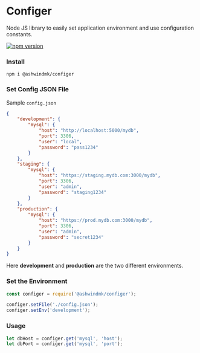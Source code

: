 
# Configer

Node JS library to easily set application environment and use configuration constants.

[![npm version](https://badge.fury.io/js/%40ashwindmk%2Fconfiger.svg)](https://badge.fury.io/js/%40ashwindmk%2Fconfiger)


### Install

```shell
npm i @ashwindmk/configer
```

### Set Config JSON File

Sample `config.json`

```JSON
{
    "development": {
        "mysql": {
            "host": "http://localhost:5000/mydb",
            "port": 3306,
            "user": "local",
            "password": "pass1234"
        }
    },
    "staging": {
        "mysql": {
            "host": "https://staging.mydb.com:3000/mydb",
            "port": 3306,
            "user": "admin",
            "password": "staging1234"
        }
    },
    "production": {
        "mysql": {
            "host": "https://prod.mydb.com:3000/mydb",
            "port": 3306,
            "user": "admin",
            "password": "secret1234"
        }
    }
}
```
Here **development** and **production** are the two different environments.


### Set the Environment

```javascript
const configer = require('@ashwindmk/configer');

configer.setFile('./config.json');
configer.setEnv('development');
```


### Usage

```javascript
let dbHost = configer.get('mysql', 'host');
let dbPort = configer.get('mysql', 'port');
```
